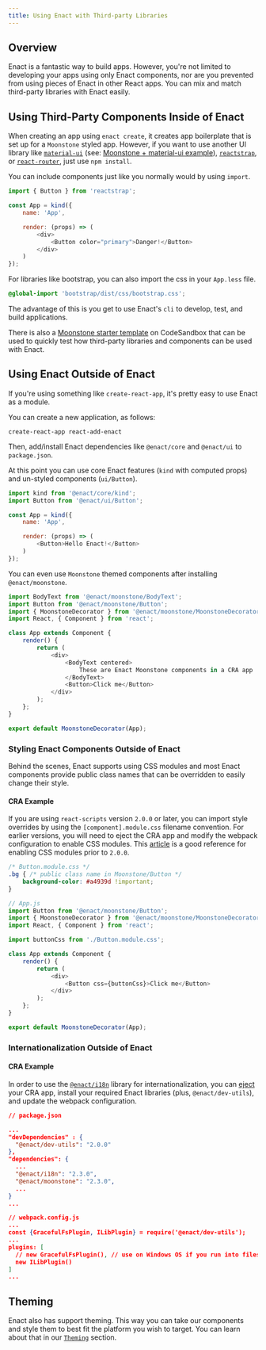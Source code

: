 ```yaml
---
title: Using Enact with Third-party Libraries
---
```


## Overview

Enact is a fantastic way to build apps. However, you're not limited to developing your apps using
only Enact components, nor are you prevented from using pieces of Enact in other React apps.  You
can mix and match third-party libraries with Enact easily.

## Using Third-Party Components Inside of Enact

When creating an app using `enact create`, it creates app boilerplate that is set up for a
`Moonstone` styled app. However, if you want to use another UI library like
[`material-ui`](https://material-ui.com/) (see: [Moonstone + material-ui example](https://codesandbox.io/s/l5my52r299)), [`reactstrap`](https://reactstrap.github.io/), or [`react-router`](https://reacttraining.com/react-router/), just use `npm install`.

You can include components just like you normally would by using `import`.

```js
import { Button } from 'reactstrap';

const App = kind({
	name: 'App',

	render: (props) => (
		<div>
			<Button color="primary">Danger!</Button>
		</div>
	)
});
```

For libraries like bootstrap, you can also import the css in your `App.less` file.

```css
@global-import 'bootstrap/dist/css/bootstrap.css';
```

The advantage of this is you get to use Enact's `cli` to develop, test, and build applications.

There is also a [Moonstone starter template](https://codesandbox.io/s/z2wnj3jznx) on CodeSandbox that can be used to quickly test
how third-party libraries and components can be used with Enact.

## Using Enact Outside of Enact
If you're using something like `create-react-app`, it's pretty easy to use Enact as a module.

You can create a new application, as follows:
```
create-react-app react-add-enact
```

Then, add/install Enact dependencies like `@enact/core` and `@enact/ui` to `package.json`.

At this point you can use core Enact features (`kind` with computed props) and un-styled
components (`ui/Button`).


```js
import kind from '@enact/core/kind';
import Button from '@enact/ui/Button';

const App = kind({
	name: 'App',

	render: (props) => (
		<Button>Hello Enact!</Button>
	)
});
```

You can even use `Moonstone` themed components after installing `@enact/moonstone`.

```js
import BodyText from '@enact/moonstone/BodyText';
import Button from '@enact/moonstone/Button';
import { MoonstoneDecorator } from '@enact/moonstone/MoonstoneDecorator';
import React, { Component } from 'react';

class App extends Component {
	render() {
		return (
			<div>
				<BodyText centered>
					These are Enact Moonstone components in a CRA app
				</BodyText>
				<Button>Click me</Button>
			</div>
		);
	};
}

export default MoonstoneDecorator(App);
```

### Styling Enact Components Outside of Enact

Behind the scenes, Enact supports using CSS modules and most Enact components provide public class
names that can be overridden to easily change their style.

#### CRA Example

If you are using `react-scripts` version `2.0.0` or later, you can import style overrides by using
the `[component].module.css` filename convention.  For earlier versions, you will need to eject
the CRA app and modify the webpack configuration to enable CSS modules.  This [article](https://medium.com/nulogy/how-to-use-css-modules-with-create-react-app-9e44bec2b5c2)
is a good reference for enabling CSS modules prior to `2.0.0`. 

```css
/* Button.module.css */
.bg { /* public class name in Moonstone/Button */
    background-color: #a4939d !important;
}
```

```js
// App.js
import Button from '@enact/moonstone/Button';
import { MoonstoneDecorator } from '@enact/moonstone/MoonstoneDecorator';
import React, { Component } from 'react';

import buttonCss from './Button.module.css';

class App extends Component {
	render() {
		return (
			<div>
				<Button css={buttonCss}>Click me</Button>
			</div>
		);
	};
}

export default MoonstoneDecorator(App);
```

### Internationalization Outside of Enact

#### CRA Example
In order to use the [`@enact/i18n`](../../developer-guide/i18n) library for internationalization, you can [eject](https://facebook.github.io/create-react-app/docs/available-scripts#npm-run-eject)
your CRA app, install your required Enact libraries (plus, `@enact/dev-utils`), and update the webpack configuration.

```json
// package.json

...
"devDependencies" : {
  "@enact/dev-utils": "2.0.0"
},
"dependencies": {
  ...
  "@enact/i18n": "2.3.0",
  "@enact/moonstone": "2.3.0",
  ...
}
...

// webpack.config.js
...
const {GracefulFsPlugin, ILibPlugin} = require('@enact/dev-utils');
...
plugins: [
  // new GracefulFsPlugin(), // use on Windows OS if you run into filesystem handler problems
  new ILibPlugin()
]
...
```

## Theming

Enact also has support theming. This way you can take our components and style them to best fit
the platform you wish to target. You can learn about that in our
[`Theming`](../../developer-guide/theming/) section.
